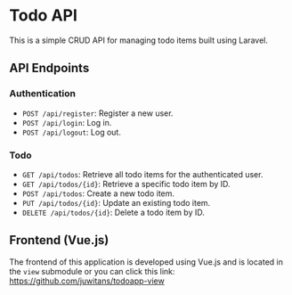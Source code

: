 # Todo API

This is a simple CRUD API for managing todo items built using Laravel.

## API Endpoints

### Authentication
- `POST /api/register`: Register a new user.
- `POST /api/login`: Log in.
- `POST /api/logout`: Log out.

### Todo
- `GET /api/todos`: Retrieve all todo items for the authenticated user.
- `GET /api/todos/{id}`: Retrieve a specific todo item by ID.
- `POST /api/todos`: Create a new todo item.
- `PUT /api/todos/{id}`: Update an existing todo item.
- `DELETE /api/todos/{id}`: Delete a todo item by ID.

## Frontend (Vue.js)

The frontend of this application is developed using Vue.js and is located in the `view` submodule or you can click this link: https://github.com/juwitans/todoapp-view
